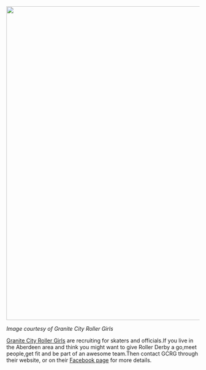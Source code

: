 <html><body><a href="http://www.scottishrollerderbyblog.com/2012/06/freshmeat_june.jpg"><img src="http://www.scottishrollerderbyblog.com/2012/06/freshmeat_june.jpg" alt="" title="FreshMeat_June" width="614" height="818" class="aligncenter size-full wp-image-1411"></a>

<em>Image courtesy of Granite City Roller Girls</em>

<a href="http://www.granitecityrollergirls.org/">Granite City Roller Girls</a> are recruiting for skaters and officials.If you live in the Aberdeen area and think you might want to give Roller Derby a go,meet people,get fit and be part of an awesome team.Then contact GCRG through their website, or on their <a href="http://www.facebook.com/GraniteCityRollerGirls">Facebook page</a> for more details.

</body></html>
